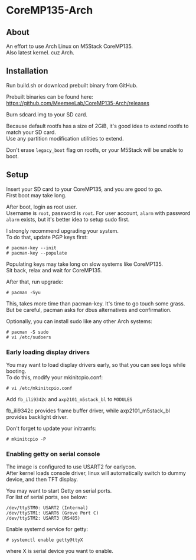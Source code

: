 # CoreMP135-Arch

## About
An effort to use Arch Linux on M5Stack CoreMP135.  
Also latest kernel. cuz Arch.

## Installation
Run build.sh or download prebuilt binary from GitHub.

Prebuilt binaries can be found here:  
https://github.com/MeemeeLab/CoreMP135-Arch/releases

Burn sdcard.img to your SD card.

Because default rootfs has a size of 2GiB, it's good idea to extend rootfs to match your SD card.  
Use any partition modification utilities to extend.

Don't erase `legacy_boot` flag on rootfs, or your M5Stack will be unable to boot.

## Setup
Insert your SD card to your CoreMP135, and you are good to go.  
First boot may take long.

After boot, login as root user.  
Username is `root`, password is `root`.
For user account, `alarm` with password `alarm` exists, but it's better idea to setup sudo first.


I strongly recommend upgrading your system.  
To do that, update PGP keys first:
```
# pacman-key --init
# pacman-key --populate
```

Populating keys may take long on slow systems like CoreMP135.  
Sit back, relax and wait for CoreMP135.

After that, run upgrade:
```
# pacman -Syu
```
This, takes more time than pacman-key. It's time to go touch some grass.  
But be careful, pacman asks for dbus alternatives and confirmation.

Optionally, you can install sudo like any other Arch systems:
```
# pacman -S sudo
# vi /etc/sudoers
```

### Early loading display drivers
You may want to load display drivers early, so that you can see logs while booting.  
To do this, modify your mkinitcpio.conf:
```
# vi /etc/mkinitcpio.conf
```

Add `fb_ili9342c` and `axp2101_m5stack_bl` to `MODULES`

fb_ili9342c provides frame buffer driver, while axp2101_m5stack_bl provides backlight driver.

Don't forget to update your initramfs:
```
# mkinitcpio -P
```

### Enabling getty on serial console
The image is configured to use USART2 for earlycon.  
After kernel loads console driver, linux will automatically switch to dummy device, and then TFT display.

You may want to start Getty on serial ports.  
For list of serial ports, see below:
```
/dev/ttySTM0: USART2 (Internal)
/dev/ttySTM1: USART6 (Grove Port C)
/dev/ttySTM2: USART3 (RS485)
```

Enable systemd service for getty:
```
# systemctl enable getty@ttyX
```
where X is serial device you want to enable.

